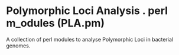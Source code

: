 Polymorphic Loci Analysis . perl m_odules (PLA.pm)
==================================================

A collection of perl modules to analyse Polymorphic Loci
in bacterial genomes.

